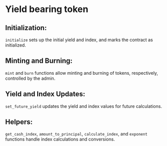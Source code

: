 # Yield bearing token

## Initialization:

`initialize` sets up the initial yield and index, and marks the contract as initialized.

## Minting and Burning:
`mint` and `burn` functions allow minting and burning of tokens, respectively, controlled by the admin.

## Yield and Index Updates:
`set_future_yield` updates the yield and index values for future calculations.

## Helpers:
`get_cash_index`, `amount_to_principal`, `calculate_index`, and `exponent` functions handle index calculations and conversions.
